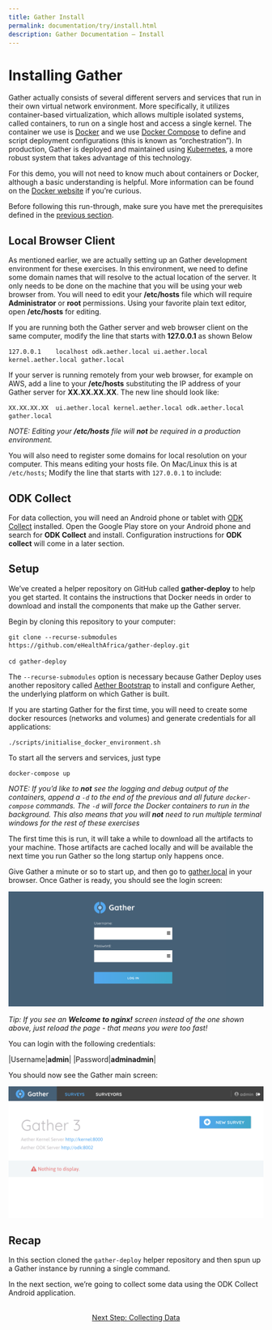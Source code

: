```yaml
---
title: Gather Install
permalink: documentation/try/install.html
description: Gather Documentation – Install
---
```


# Installing Gather
Gather actually consists of several different servers and services that run in their own virtual network environment.  More specifically, it utilizes container-based virtualization, which allows multiple isolated systems, called containers, to run on a single host and access a single kernel.  The container we use is [Docker](https://www.docker.com/) and we use [Docker Compose](https://docs.docker.com/compose/) to define and script deployment configurations (this is known as “orchestration”).  In production, Gather is deployed and maintained using [Kubernetes](https://kubernetes.io/), a more robust system that takes advantage of this technology.   

For this demo, you will not need to know much about containers or Docker, although a basic understanding is helpful.  More information can be found on the [Docker website](https://www.docker.com/what-docker) if you’re curious.

Before following this run-through, make sure you have met the prerequisites defined in the [previous section](index).
## Local Browser Client
As mentioned earlier, we are actually setting up an Gather development environment for these exercises.  In this environment, we need to define some domain names that will resolve to the actual location of the server.  It only needs to be done on the machine that you will be using your web browser from.  You will need to edit your **/etc/hosts** file which will require **Administrator** or **root** permissions.  Using your favorite plain text editor, open **/etc/hosts** for editing.  

If you are running both the Gather server and web browser client on the same computer, modify the line that starts with **127.0.0.1** as shown Below
```
127.0.0.1    localhost odk.aether.local ui.aether.local kernel.aether.local gather.local
```
If your server is running remotely from your web browser, for example on AWS,  add a line to your **/etc/hosts** substituting the IP address of your Gather server for **XX.XX.XX.XX**.  The new line should look like:
```
XX.XX.XX.XX  ui.aether.local kernel.aether.local odk.aether.local gather.local
```
_NOTE: Editing your **/etc/hosts** file will **not** be required in a production environment._

You will also need to register some domains for local resolution on your computer. This means editing your hosts file. On Mac/Linux this is at `/etc/hosts`; Modify the line that starts with `127.0.0.1` to include:

## ODK Collect
For data collection, you will need an Android phone or tablet with [ODK Collect](https://play.google.com/store/apps/details?id=org.odk.collect.android&hl=en_US) installed.  Open the Google Play store on your Android phone and search for **ODK Collect** and install.  Configuration instructions for **ODK collect** will come in a later section.

## Setup
We’ve created a helper repository on GitHub called **gather-deploy** to help you get started.  It contains the instructions that Docker needs in order to download and install the components that make up the Gather server.  

Begin by cloning this repository to your computer:

```
git clone --recurse-submodules https://github.com/eHealthAfrica/gather-deploy.git

cd gather-deploy
```

The `--recurse-submodules` option is necessary because Gather Deploy uses another repository called [Aether Bootstrap](https://github.com/eHealthAfrica/aether-bootstrap) to install and configure Aether, the underlying platform on which Gather is built.

If you are starting Gather for the first time, you will need to create some docker resources (networks and volumes) and generate credentials for all applications:
```
./scripts/initialise_docker_environment.sh
```
To start all the servers and services, just type

```
docker-compose up
```

_NOTE: If you’d like to **not** see the logging and debug output of the containers, append a `-d` to the end of the previous and all future `docker-compose` commands. The  `-d` will force the Docker containers to run in the background. This also means that you will **not** need to run multiple terminal windows for the rest of these exercises_

The first time this is run, it will take a while to download all the artifacts to your machine.  Those artifacts are cached locally and will be available the next time you run Gather so the long startup only happens once.

Give Gather a minute or so to start up, and then go to [gather.local](http://gather.local) in your browser. Once Gather is ready, you should see the login screen:

![Gather login screen](/images/gather-login.png)

*Tip: If you see an **Welcome to nginx!** screen instead of the one shown above, just reload the page - that means you were too fast!*

You can login with the following credentials:

|Username|**admin**|
|Password|**adminadmin**|

You should now see the Gather main screen:

![Gather main screen](/images/gather-first-screen.png)

## Recap

In this section cloned the `gather-deploy` helper repository and then spun up a Gather instance by running a single command.

In the next section, we’re going to collect some data using the ODK Collect Android application.

<div style="margin-top: 2rem; text-align: center"><a href="collect-data">Next Step: Collecting Data</a></div>
